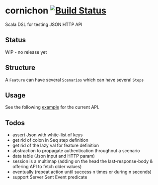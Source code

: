 cornichon [![Build Status](https://travis-ci.org/agourlay/cornichon.png?branch=master)](https://travis-ci.org/agourlay/cornichon)
=========

Scala DSL for testing JSON HTTP API

## Status 

WIP - no release yet


## Structure

A ```Feature``` can have several ```Scenarios``` which can have several ```Steps```


## Usage

See the following [example](https://github.com/agourlay/cornichon/blob/master/src/test/scala/com/github/agourlay/cornichon/examples/CornichonExamplesSpec.scala) for the current API.


## Todos

- assert Json with white-list of keys
- get rid of colon in Seq step definition
- get rid of the lazy val for feature definition
- abstraction to propagate authentication throughout a scenario
- data table (Json input and HTTP param)
- session is a multimap (adding on the head the last-response-body & offering API to fetch older values)
- eventually (repeat action until success n times or during n seconds)
- support Server Sent Event predicate
